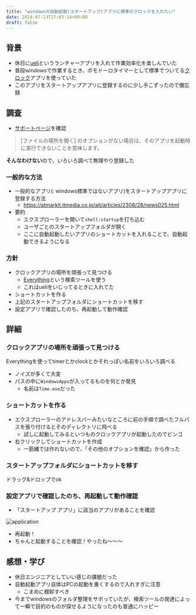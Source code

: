 ```yaml
---
title: "windowsの自動起動(スタートアップ)アプリに標準のクロックを入れたい"
date: 2024-07-13T17:03:14+09:00
draft: false
---
```


## 背景
* 休日に[ueli](https://ueli.app/)というランチャーアプリを入れて作業効率化を楽しんでいた
* 普段windowsで作業するとき、ポモドーロタイマーとして標準でついてる[クロック](https://apps.microsoft.com/detail/9wzdncrfj3pr?hl=ja-jp&gl=JP)アプリを使っていた
* このアプリをスタートアップアプリに登録するのに少し手こずったので備忘録

## 調査
* [サポートページ](https://support.microsoft.com/ja-jp/windows/windows-10-%E3%81%AE%E8%B5%B7%E5%8B%95%E6%99%82%E3%81%AB%E8%87%AA%E5%8B%95%E7%9A%84%E3%81%AB%E5%AE%9F%E8%A1%8C%E3%81%99%E3%82%8B%E3%82%A2%E3%83%97%E3%83%AA%E3%82%92%E8%BF%BD%E5%8A%A0%E3%81%99%E3%82%8B-150da165-dcd9-7230-517b-cf3c295d89dd)を確認
>  [ファイルの場所を開く] のオプションがない場合は、そのアプリを起動時に実行できないことを意味します。

**そんなわけない**ので、いろいろ調べて無理やり登録した

### 一般的な方法
* 一般的なアプリ(: windows標準ではないアプリ)をスタートアップアプリに登録する方法
  * https://atmarkit.itmedia.co.jp/ait/articles/2308/28/news025.html
* 要約
  * エクスプローラーを開いて`shell:startup`を打ち込む
  * ユーザごとのスタートアップフォルダが開く
  * ここに自動起動したいアプリのショートカットを入れることで、自動起動できるようになる

### 方針
* クロックアプリの場所を頑張って見つける
  * [Everything](https://www.voidtools.com/)という検索ツールを使う
  * これはueliをいじってるときに入れてた
* ショートカットを作る
* 上記のスタートアップフォルダにショートカットを移す
* 設定アプリで確認したのち、再起動して動作確認

## 詳細
### クロックアプリの場所を頑張って見つける
Everythingを使ってtimerとかclockとかそれっぽい名前をいろいろ調べる
* ノイズが多くて大変
* パスの中に`WindowsApps`が入ってるものを何とか発見
  * 名前は`Time.exe`だった

### ショートカットを作る
* エクスプローラーのアドレスバーみたいなところに前の手順で調べたフルパスを張り付けるとそのディレクトリに飛べる
  * 試しに起動してみるといつものクロックアプリが起動したのでビンゴ
* 右クリックしてショートカットを作成
  * 一筋縄では作れないので、「その他のオプションを確認」から作った

### スタートアップフォルダにショートカットを移す
ドラッグ&ドロップでok

### 設定アプリで確認したのち、再起動して動作確認
* 「スタートアップ アプリ」に該当のアプリがあることを確認

![application](images/image.png)

* 再起動！
* ちゃんと起動することを確認！やったね～～～

## 感想・学び
* 休日エンジニアとしていい感じの課題だった
* 自動起動アプリ自体はPCの起動を重くするので入れすぎに注意
  * こまめに棚卸すべき
* 今までwindowsのフォルダ整理をサボっていたが、検索ツールの発達によって一瞬で目的のものが探せるようになったのも普通にハッピー
